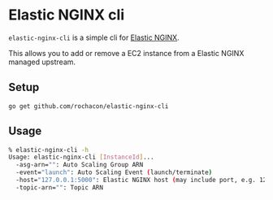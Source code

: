 Elastic NGINX cli
=================

`elastic-nginx-cli` is a simple cli for [Elastic NGINX](https://github.com/rochacon/elastic-nginx).

This allows you to add or remove a EC2 instance from a Elastic NGINX managed upstream.


Setup
-----

`go get github.com/rochacon/elastic-nginx-cli`


Usage
-----

```bash
% elastic-nginx-cli -h
Usage: elastic-nginx-cli [InstanceId]...
  -asg-arn="": Auto Scaling Group ARN
  -event="launch": Auto Scaling Event (launch/terminate)
  -host="127.0.0.1:5000": Elastic NGINX host (may include port, e.g. 127.0.0.1:5000)
  -topic-arn="": Topic ARN
```
